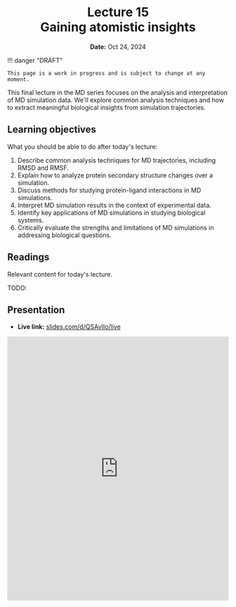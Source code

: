 <h1 align="center">
<b>Lecture 15</b><br>
Gaining atomistic insights
</h1>
<p align="center">
<b>Date:</b> Oct 24, 2024
</p>

!!! danger "DRAFT"

    This page is a work in progress and is subject to change at any moment.

This final lecture in the MD series focuses on the analysis and interpretation of MD simulation data. We'll explore common analysis techniques and how to extract meaningful biological insights from simulation trajectories.

## Learning objectives

What you should be able to do after today's lecture:

1.  Describe common analysis techniques for MD trajectories, including RMSD and RMSF.
2.  Explain how to analyze protein secondary structure changes over a simulation.
3.  Discuss methods for studying protein-ligand interactions in MD simulations.
4.  Interpret MD simulation results in the context of experimental data.
5.  Identify key applications of MD simulations in studying biological systems.
6.  Critically evaluate the strengths and limitations of MD simulations in addressing biological questions.

## Readings

Relevant content for today's lecture.

TODO:

## Presentation

<!-- -   **View:** [slides.com/aalexmmaldonado/biosc1540-l15](https://slides.com/aalexmmaldonado/biosc1540-l15) -->
-   **Live link:** [slides.com/d/QSAvIIo/live](https://slides.com/d/QSAvIIo/live)
<!-- -   **Download:** [biosc1540-l15.pdf](/lectures/10/biosc1540-l15.pdf) -->

<iframe src="https://slides.com/aalexmmaldonado/biosc1540-l15/embed?byline=hidden&share=hidden" width="100%" height="600" title="BIOSC 1540: Lecture 15" scrolling="no" frameborder="0" webkitallowfullscreen mozallowfullscreen allowfullscreen></iframe>
